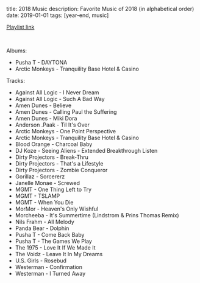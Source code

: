title: 2018 Music
description: Favorite Music of 2018 (in alphabetical order)
date: 2019-01-01
tags: [year-end, music]

[Playlist link](https://open.spotify.com/playlist/6uCaUx28xOGjQNRoNumDED?si=DxZGegrBQAqaW8-Ace0Xegkl)

<br>

Albums:

- Pusha T - DAYTONA
- Arctic Monkeys - Tranquility Base Hotel & Casino

Tracks:

- Against All Logic - I Never Dream
- Against All Logic - Such A Bad Way
- Amen Dunes - Believe
- Amen Dunes - Calling Paul the Suffering
- Amen Dunes - Miki Dora
- Anderson .Paak - Til It's Over
- Arctic Monkeys - One Point Perspective
- Arctic Monkeys - Tranquility Base Hotel & Casino
- Blood Orange - Charcoal Baby
- DJ Koze - Seeing Aliens - Extended Breakthrough Listen
- Dirty Projectors - Break-Thru
- Dirty Projectors - That's a Lifestyle
- Dirty Projectors - Zombie Conqueror
- Gorillaz - Sorcererz
- Janelle Monae - Screwed
- MGMT - One Thing Left to Try
- MGMT - TSLAMP
- MGMT - When You Die
- MorMor - Heaven's Only Wishful
- Morcheeba - It's Summertime (Lindstrom & Prins Thomas Remix)
- Nils Frahm - All Melody
- Panda Bear - Dolphin
- Pusha T - Come Back Baby
- Pusha T - The Games We Play
- The 1975 - Love It If We Made It
- The Voidz - Leave It In My Dreams
- U.S. Girls - Rosebud
- Westerman - Confirmation
- Westerman - I Turned Away
